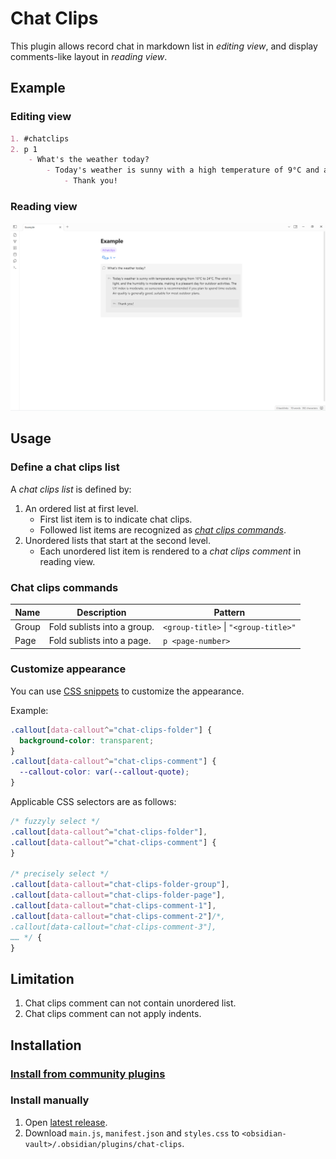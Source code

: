 <!--
 * @Author       sleepingraven
 * @Date         2024-12-30 17:05:32
 * @LastEditors  sleepingraven
 * @LastEditTime 2025-02-15 12:46:10
 * @FilePath     \chat-clips\README.md
 * @Description  这是默认设置,请设置`customMade`, 打开koroFileHeader查看配置 进行设置: https://github.com/OBKoro1/koro1FileHeader/wiki/%E9%85%8D%E7%BD%AE
-->
# Chat Clips

This plugin allows record chat in markdown list in *editing view*, and display comments-like layout in *reading view*.

## Example

### Editing view

``` markdown
1. #chatclips
2. p 1
    - What's the weather today?
        - Today's weather is sunny with a high temperature of 9°C and a low temperature of -2°C. The wind is from the northwest at level 3, and the relative humidity is 22%. The UV index is strong, and the air quality is moderate with an AQI of 54.
            - Thank you!
```

### Reading view

![Reading view example](assets/reading-view-example.png)

## Usage

### Define a chat clips list

A *chat clips list* is defined by:

1. An ordered list at first level.
   - First list item is to indicate chat clips.
   - Followed list items are recognized as [*chat clips commands*](#chat-clips-commands).
2. Unordered lists that start at the second level.
   - Each unordered list item is rendered to a *chat clips comment* in reading view.

### Chat clips commands

| Name   | Description                 | Pattern                              |
| ------ | --------------------------- | ------------------------------------ |
| Group  | Fold sublists into a group. | `<group-title>` \| `"<group-title>"` |
| Page   | Fold sublists into a page.  | `p <page-number>`                    |

### Customize appearance

You can use [CSS snippets](https://help.obsidian.md/snippets) to customize the appearance.

Example:

``` css
.callout[data-callout^="chat-clips-folder"] {
  background-color: transparent;
}
.callout[data-callout^="chat-clips-comment"] {
  --callout-color: var(--callout-quote);
}
```

Applicable CSS selectors are as follows:

``` css
/* fuzzyly select */
.callout[data-callout^="chat-clips-folder"],
.callout[data-callout^="chat-clips-comment"] {
}

/* precisely select */
.callout[data-callout="chat-clips-folder-group"],
.callout[data-callout="chat-clips-folder-page"],
.callout[data-callout="chat-clips-comment-1"],
.callout[data-callout="chat-clips-comment-2"]/*,
.callout[data-callout="chat-clips-comment-3"],
…… */ {
}
```

## Limitation

1. Chat clips comment can not contain unordered list.
2. Chat clips comment can not apply indents.

## Installation

### [Install from community plugins](https://help.obsidian.md/Extending+Obsidian/Community+plugins#Install+a+community+plugin)

### Install manually

1. Open [latest release](https://github.com/sleepingraven/obsidian-chat-clips/releases/latest).
2. Download `main.js`, `manifest.json` and `styles.css` to `<obsidian-vault>/.obsidian/plugins/chat-clips`.
